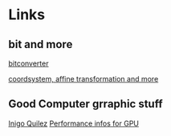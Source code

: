 # Links

## bit and more

[bitconverter](https://www.arndt-bruenner.de/mathe/scripts/Zahlensysteme.htm)

[coordsystem, affine transformation and more](https://www.wikiwand.com/en/Cartesian_coordinate_system#/Quadrants_and_octants)

## Good Computer grraphic stuff

[Inigo Quilez](https://www.iquilezles.org/index.html)
[Performance infos for GPU](https://thegamedev.guru/unity-gpu-performance)
